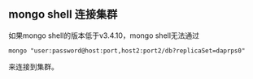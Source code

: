 ## mongo shell 连接集群

如果mongo shell的版本低于v3.4.10，mongo shell无法通过
```
mongo "user:password@host:port,host2:port2/db?replicaSet=daprps0"
```
来连接到集群。
